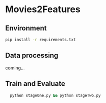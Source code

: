 # Movies2Features
## Environment

```bash
pip install -r requirements.txt
```

## Data processing

  coming...

## Train and Evaluate
```bash
  python stageOne.py && python stageTwo.py
```
